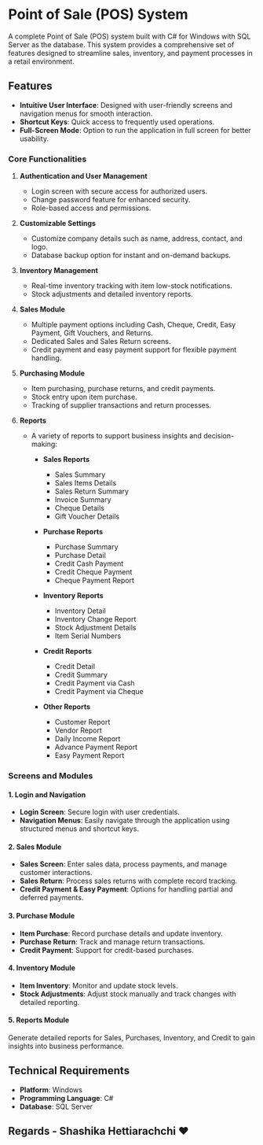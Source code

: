 # Point of Sale (POS) System

A complete Point of Sale (POS) system built with C# for Windows with SQL Server as the database. This system provides a comprehensive set of features designed to streamline sales, inventory, and payment processes in a retail environment.

## Features

- **Intuitive User Interface**: Designed with user-friendly screens and navigation menus for smooth interaction.
- **Shortcut Keys**: Quick access to frequently used operations.
- **Full-Screen Mode**: Option to run the application in full screen for better usability.

### Core Functionalities

1. **Authentication and User Management**

   - Login screen with secure access for authorized users.
   - Change password feature for enhanced security.
   - Role-based access and permissions.

2. **Customizable Settings**

   - Customize company details such as name, address, contact, and logo.
   - Database backup option for instant and on-demand backups.

3. **Inventory Management**
   - Real-time inventory tracking with item low-stock notifications.
   - Stock adjustments and detailed inventory reports.
4. **Sales Module**

   - Multiple payment options including Cash, Cheque, Credit, Easy Payment, Gift Vouchers, and Returns.
   - Dedicated Sales and Sales Return screens.
   - Credit payment and easy payment support for flexible payment handling.

5. **Purchasing Module**

   - Item purchasing, purchase returns, and credit payments.
   - Stock entry upon item purchase.
   - Tracking of supplier transactions and return processes.

6. **Reports**

   - A variety of reports to support business insights and decision-making:

     - **Sales Reports**
       - Sales Summary
       - Sales Items Details
       - Sales Return Summary
       - Invoice Summary
       - Cheque Details
       - Gift Voucher Details
     - **Purchase Reports**
       - Purchase Summary
       - Purchase Detail
       - Credit Cash Payment
       - Credit Cheque Payment
       - Cheque Payment Report
     - **Inventory Reports**

       - Inventory Detail
       - Inventory Change Report
       - Stock Adjustment Details
       - Item Serial Numbers

     - **Credit Reports**
       - Credit Detail
       - Credit Summary
       - Credit Payment via Cash
       - Credit Payment via Cheque
     - **Other Reports**
       - Customer Report
       - Vendor Report
       - Daily Income Report
       - Advance Payment Report
       - Easy Payment Report

### Screens and Modules

#### **1. Login and Navigation**

- **Login Screen**: Secure login with user credentials.
- **Navigation Menus**: Easily navigate through the application using structured menus and shortcut keys.

#### **2. Sales Module**

- **Sales Screen**: Enter sales data, process payments, and manage customer interactions.
- **Sales Return**: Process sales returns with complete record tracking.
- **Credit Payment & Easy Payment**: Options for handling partial and deferred payments.

#### **3. Purchase Module**

- **Item Purchase**: Record purchase details and update inventory.
- **Purchase Return**: Track and manage return transactions.
- **Credit Payment**: Support for credit-based purchases.

#### **4. Inventory Module**

- **Item Inventory**: Monitor and update stock levels.
- **Stock Adjustments**: Adjust stock manually and track changes with detailed reporting.

#### **5. Reports Module**

Generate detailed reports for Sales, Purchases, Inventory, and Credit to gain insights into business performance.

## Technical Requirements

- **Platform**: Windows
- **Programming Language**: C#
- **Database**: SQL Server

## Regards - Shashika Hettiarachchi ❤️
